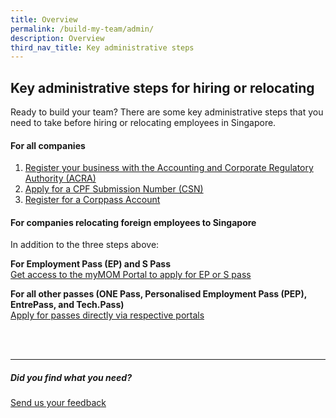 ```yaml
---
title: Overview
permalink: /build-my-team/admin/
description: Overview
third_nav_title: Key administrative steps
---
```

## Key administrative steps for hiring or relocating

Ready to build your team? There are some key administrative steps that you need to take before hiring or relocating employees in Singapore.

#### For all companies
1. [Register your business with the Accounting and Corporate Regulatory Authority (ACRA)](/build-my-team/admin/all/)
2. [Apply for a CPF Submission Number (CSN)](/build-my-team/admin/all/)
3. [Register for a Corppass Account](/build-my-team/admin/all/)

#### For companies relocating foreign employees to Singapore
In addition to the three steps above:

**For Employment Pass (EP) and S Pass**	<br>
[Get access to the myMOM Portal to apply for EP or S pass ](/build-my-team/admin/relocate/)

**For all other passes (ONE Pass, Personalised Employment Pass (PEP), EntrePass, and Tech.Pass)**
<br>[Apply for passes directly via respective portals](/build-my-team/admin/relocate/)

<br><br>

<hr>

##### Did you find what you need?
[Send us your feedback](https://form.gov.sg/642693623cb98f001239be0d)